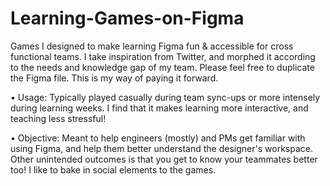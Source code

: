 # Learning-Games-on-Figma
Games I designed to make learning Figma fun &amp; accessible for cross functional teams. I take inspiration from Twitter, and morphed it according to the needs and knowledge gap of my team. Please feel free to duplicate the Figma file. This is my way of paying it forward.

• Usage: Typically played casually during team sync-ups or more intensely during learning weeks. I find that it makes learning more interactive, and teaching less stressful! <br>

• Objective: Meant to help engineers (mostly) and PMs get familiar with using Figma, and help them better understand the designer's workspace. Other unintended outcomes is that you get to know your teammates better too! I like to bake in social elements to the games.
